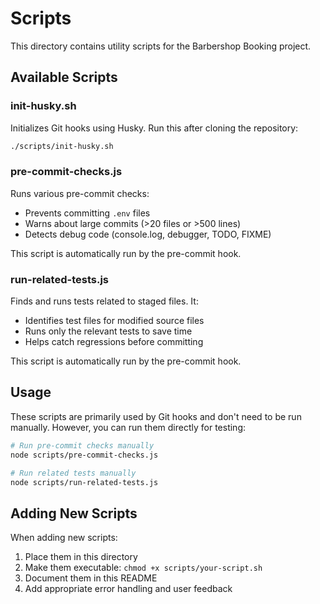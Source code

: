 # Scripts

This directory contains utility scripts for the Barbershop Booking project.

## Available Scripts

### init-husky.sh
Initializes Git hooks using Husky. Run this after cloning the repository:
```bash
./scripts/init-husky.sh
```

### pre-commit-checks.js
Runs various pre-commit checks:
- Prevents committing `.env` files
- Warns about large commits (>20 files or >500 lines)
- Detects debug code (console.log, debugger, TODO, FIXME)

This script is automatically run by the pre-commit hook.

### run-related-tests.js
Finds and runs tests related to staged files. It:
- Identifies test files for modified source files
- Runs only the relevant tests to save time
- Helps catch regressions before committing

This script is automatically run by the pre-commit hook.

## Usage

These scripts are primarily used by Git hooks and don't need to be run manually. However, you can run them directly for testing:

```bash
# Run pre-commit checks manually
node scripts/pre-commit-checks.js

# Run related tests manually
node scripts/run-related-tests.js
```

## Adding New Scripts

When adding new scripts:
1. Place them in this directory
2. Make them executable: `chmod +x scripts/your-script.sh`
3. Document them in this README
4. Add appropriate error handling and user feedback